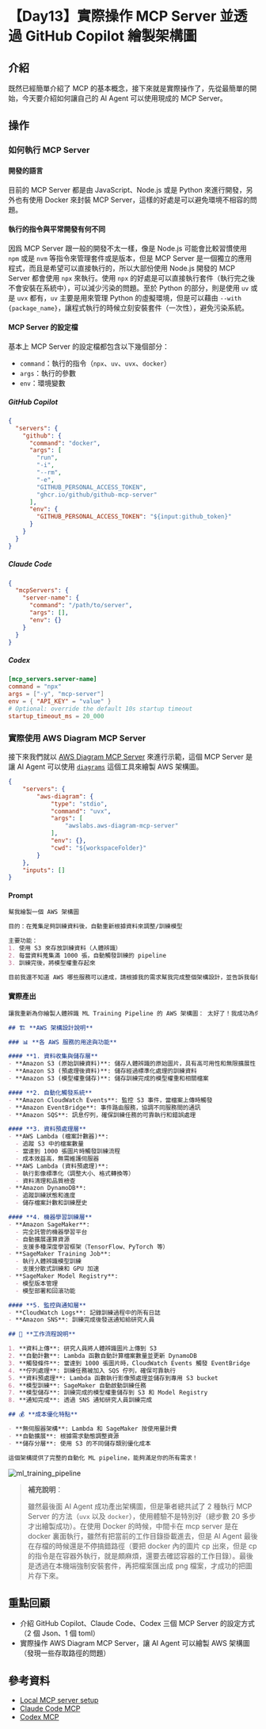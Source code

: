 # 【Day13】實際操作 MCP Server 並透過 GitHub Copilot 繪製架構圖

## 介紹

既然已經簡單介紹了 MCP 的基本概念，接下來就是實際操作了，先從最簡單的開始，今天要介紹如何讓自己的 AI Agent 可以使用現成的 MCP Server。

## 操作

### 如何執行 MCP Server

#### 開發的語言

目前的 MCP Server 都是由 JavaScript、Node.js 或是 Python 來進行開發，另外也有使用 Docker 來封裝 MCP Server，這樣的好處是可以避免環境不相容的問題。

#### 執行的指令與平常開發有何不同

因爲 MCP Server 跟一般的開發不太一樣，像是 Node.js 可能會比較習慣使用 `npm` 或是 `nvm` 等指令來管理套件或是版本，但是 MCP Server 是一個獨立的應用程式，而且是希望可以直接執行的，所以大部份使用 Node.js 開發的 MCP Server 都會使用 `npx` 來執行。使用 `npx` 的好處是可以直接執行套件（執行完之後不會安裝在系統中），可以減少污染的問題。至於 Python 的部分，則是使用 `uv` 或是 `uvx` 都有，`uv` 主要是用來管理 Python 的虛擬環境，但是可以藉由 `--with {package_name}`，讓程式執行的時候立刻安裝套件（一次性），避免污染系統。

#### MCP Server 的設定檔

基本上 MCP Server 的設定檔都包含以下幾個部分：

- `command`：執行的指令（`npx`、`uv`、`uvx`、`docker`）
- `args`：執行的參數
- `env`：環境變數

##### GitHub Copilot

```json
{
  "servers": {
    "github": {
      "command": "docker",
      "args": [
        "run",
        "-i",
        "--rm",
        "-e",
        "GITHUB_PERSONAL_ACCESS_TOKEN",
        "ghcr.io/github/github-mcp-server"
      ],
      "env": {
        "GITHUB_PERSONAL_ACCESS_TOKEN": "${input:github_token}"
      }
    }
  }
}
``` 

##### Claude Code

```json
{
  "mcpServers": {
    "server-name": {
      "command": "/path/to/server",
      "args": [],
      "env": {}
    }
  }
}
```

##### Codex

```toml
[mcp_servers.server-name]
command = "npx"
args = ["-y", "mcp-server"]
env = { "API_KEY" = "value" }
# Optional: override the default 10s startup timeout
startup_timeout_ms = 20_000
```

### 實際使用 AWS Diagram MCP Server

接下來我們就以 [AWS Diagram MCP Server](https://awslabs.github.io/mcp/servers/aws-diagram-mcp-server/) 來進行示範，這個 MCP Server 是讓 AI Agent 可以使用 [`diagrams`](https://github.com/mingrammer/diagrams) 這個工具來繪製 AWS 架構圖。

```json
{
	"servers": {
		"aws-diagram": {
			"type": "stdio",
			"command": "uvx",
			"args": [
				"awslabs.aws-diagram-mcp-server"
			],
			"env": {},
			"cwd": "${workspaceFolder}"
		}
	},
	"inputs": []
}
```

#### Prompt

```markdown
幫我繪製一個 AWS 架構圖

目的：在蒐集足夠訓練資料後，自動重新根據資料來調整/訓練模型

主要功能：
1. 使用 S3 來存放訓練資料（人體辨識）
2. 每當資料蒐集滿 1000 張，自動觸發訓練的 pipeline
3. 訓練完後，將模型權重存起來

目前我還不知道 AWS 哪些服務可以達成，請根據我的需求幫我完成整個架構設計，並告訴我每個服務的用處
```

#### 實際產出

```markdown
讓我重新為你繪製人體辨識 ML Training Pipeline 的 AWS 架構圖： 太好了！我成功為你生成了完整的 AWS 機器學習 pipeline 架構圖。圖表已保存在 ml_training_pipeline.png。

## 🏗️ **AWS 架構設計說明**

### 📊 **各 AWS 服務的用途與功能**

#### **1. 資料收集與儲存層**
- **Amazon S3 (原始訓練資料)**: 儲存人體辨識的原始圖片，具有高可用性和無限擴展性
- **Amazon S3 (預處理後資料)**: 儲存經過標準化處理的訓練資料
- **Amazon S3 (模型權重儲存)**: 儲存訓練完成的模型權重和相關檔案

#### **2. 自動化觸發系統**
- **Amazon CloudWatch Events**: 監控 S3 事件，當檔案上傳時觸發
- **Amazon EventBridge**: 事件路由服務，協調不同服務間的通訊
- **Amazon SQS**: 訊息佇列，確保訓練任務的可靠執行和錯誤處理

#### **3. 資料預處理層**
- **AWS Lambda (檔案計數器)**: 
  - 追蹤 S3 中的檔案數量
  - 當達到 1000 張圖片時觸發訓練流程
  - 成本效益高，無需維護伺服器
- **AWS Lambda (資料預處理)**: 
  - 執行影像標準化（調整大小、格式轉換等）
  - 資料清理和品質檢查
- **Amazon DynamoDB**: 
  - 追蹤訓練狀態和進度
  - 儲存檔案計數和訓練歷史

#### **4. 機器學習訓練層**
- **Amazon SageMaker**: 
  - 完全託管的機器學習平台
  - 自動擴展運算資源
  - 支援多種深度學習框架（TensorFlow、PyTorch 等）
- **SageMaker Training Job**: 
  - 執行人體辨識模型訓練
  - 支援分散式訓練和 GPU 加速
- **SageMaker Model Registry**: 
  - 模型版本管理
  - 模型部署和回滾功能

#### **5. 監控與通知層**
- **CloudWatch Logs**: 記錄訓練過程中的所有日誌
- **Amazon SNS**: 訓練完成後發送通知給研究人員

## 🔄 **工作流程說明**

1. **資料上傳**: 研究人員將人體辨識圖片上傳到 S3
2. **自動計數**: Lambda 函數自動計算檔案數量並更新 DynamoDB
3. **觸發條件**: 當達到 1000 張圖片時，CloudWatch Events 觸發 EventBridge
4. **佇列處理**: 訓練任務被加入 SQS 佇列，確保可靠執行
5. **資料預處理**: Lambda 函數執行影像預處理並儲存到專用 S3 bucket
6. **模型訓練**: SageMaker 自動啟動訓練任務
7. **模型儲存**: 訓練完成的模型權重儲存到 S3 和 Model Registry
8. **通知完成**: 透過 SNS 通知研究人員訓練完成

## 💰 **成本優化特點**

- **無伺服器架構**: Lambda 和 SageMaker 按使用量計費
- **自動擴展**: 根據需求動態調整資源
- **儲存分層**: 使用 S3 的不同儲存類別優化成本

這個架構提供了完整的自動化 ML pipeline，能夠滿足你的所有需求！
```

![ml_training_pipeline](https://raw.githubusercontent.com/hsiangjenli/pic-bed/main/images/ml_training_pipeline.png)

> **補充說明**：
>
> 雖然最後面 AI Agent 成功產出架構圖，但是筆者總共試了 2 種執行 MCP Server 的方法（`uvx` 以及 `docker`），使用體驗不是特別好（總步數 20 多步才出繪製成功）。在使用 Docker 的時候，中間卡在 mcp server 是在 docker 裏面執行，雖然有把當前的工作目錄掛載進去，但是 AI Agent 最後在存檔的時候還是不停搞錯路徑（要把 docker 內的圖片 cp 出來，但是 cp 的指令是在容器外執行，就是頗麻煩，還要去確認容器的工作目錄）。最後是透過在本機端強制安裝套件，再把檔案匯出成 png 檔案，才成功的把圖片存下來。

## 重點回顧

- 介紹 GitHub Copilot、Claude Code、Codex 三個 MCP Server 的設定方式（2 個 Json、1 個 toml）
- 實際操作 AWS Diagram MCP Server，讓 AI Agent 可以繪製 AWS 架構圖（發現一些存取路徑的問題）

## 參考資料

- [Local MCP server setup](https://docs.github.com/en/copilot/how-tos/provide-context/use-mcp/use-the-github-mcp-server#local-mcp-server-setup)
- [Claude Code MCP](https://docs.anthropic.com/en/docs/claude-code/mcp#project-scope)
- [Codex MCP](https://github.com/openai/codex/blob/main/docs/config.md#mcp_servers)
